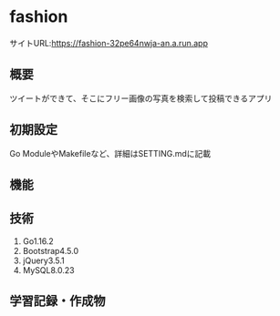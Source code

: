 # fashion

サイトURL:https://fashion-32pe64nwja-an.a.run.app

## 概要

ツイートができて、そこにフリー画像の写真を検索して投稿できるアプリ

## 初期設定

<p>Go ModuleやMakefileなど、詳細はSETTING.mdに記載</p>

## 機能

## 技術

1. Go1.16.2
2. Bootstrap4.5.0
3. jQuery3.5.1
4. MySQL8.0.23

## 学習記録・作成物
